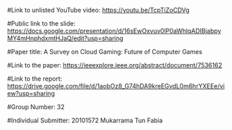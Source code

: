 #Link to unlisted YouTube video: https://youtu.be/TcpTiZoCDVg

#Public link to the slide: https://docs.google.com/presentation/d/16sEwOxvuv0lP0aWhlqADIBjabpyMY4mHnphdxmtHJaQ/edit?usp=sharing

#Paper title: A Survey on Cloud Gaming: Future of Computer Games

#Link to the paper: https://ieeexplore.ieee.org/abstract/document/7536162

#Link to the report: https://drive.google.com/file/d/1aobOz8_G74hDA9kreEGvdL0m6hrYXEEe/view?usp=sharing

#Group Number: 32

#Individual Submitter: 20101572 Mukarrama Tun Fabia

